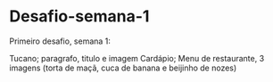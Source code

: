 # Desafio-semana-1

Primeiro desafio, semana 1:

Tucano; paragrafo, titulo e imagem
Cardápio; Menu de restaurante, 3 imagens (torta de maçã, cuca de banana e beijinho de nozes)

